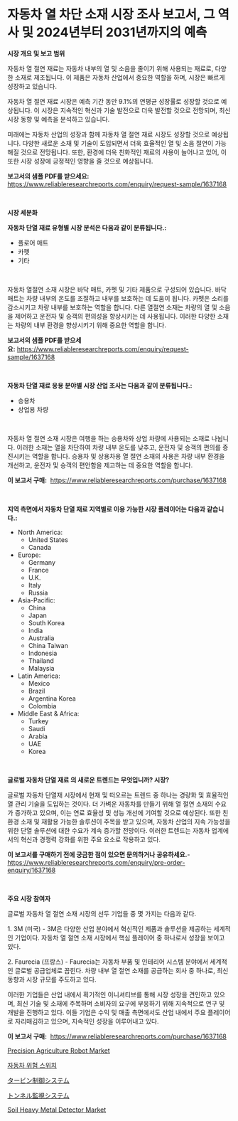 <p><h1>자동차 열 차단 소재 시장 조사 보고서, 그 역사 및 2024년부터 2031년까지의 예측</h1></p><p><strong>시장 개요 및 보고 범위</strong></p>
<p><p>자동차 열 절연 재료는 자동차 내부의 열 및 소음을 줄이기 위해 사용되는 재료로, 다양한 소재로 제조됩니다. 이 제품은 자동차 산업에서 중요한 역할을 하며, 시장은 빠르게 성장하고 있습니다. </p><p>자동차 열 절연 재료 시장은 예측 기간 동안 9.1%의 연평균 성장률로 성장할 것으로 예상됩니다. 이 시장은 지속적인 혁신과 기술 발전으로 더욱 발전할 것으로 전망되며, 최신 시장 동향 및 예측을 분석하고 있습니다.</p><p>미래에는 자동차 산업의 성장과 함께 자동차 열 절연 재료 시장도 성장할 것으로 예상됩니다. 다양한 새로운 소재 및 기술이 도입되면서 더욱 효율적인 열 및 소음 절연이 가능해질 것으로 전망됩니다. 또한, 환경에 더욱 친화적인 재료의 사용이 늘어나고 있어, 이 또한 시장 성장에 긍정적인 영향을 줄 것으로 예상됩니다.</p></p>
<p><strong>보고서의 샘플 PDF를 받으세요:</strong> <a href="https://www.reliableresearchreports.com/enquiry/request-sample/1637168">https://www.reliableresearchreports.com/enquiry/request-sample/1637168</a></p>
<p>&nbsp;</p>
<p><strong>시장 세분화</strong></p>
<p><strong>자동차 단열 재료 유형별 시장 분석은 다음과 같이 분류됩니다.:</strong></p>
<p><ul><li>플로어 매트</li><li>카펫</li><li>기타</li></ul></p>
<p>&nbsp;</p>
<p><p>자동차 열절연 소재 시장은 바닥 매트, 카펫 및 기타 제품으로 구성되어 있습니다. 바닥 매트는 차량 내부의 온도를 조절하고 내부를 보호하는 데 도움이 됩니다. 카펫은 소리를 감소시키고 차량 내부를 보호하는 역할을 합니다. 다른 열절연 소재는 차량의 열 및 소음을 제어하고 운전자 및 승객의 편의성을 향상시키는 데 사용됩니다. 이러한 다양한 소재는 차량의 내부 환경을 향상시키기 위해 중요한 역할을 합니다.</p></p>
<p><strong>보고서의 샘플 PDF를 받으세요:</strong>&nbsp;<a href="https://www.reliableresearchreports.com/enquiry/request-sample/1637168">https://www.reliableresearchreports.com/enquiry/request-sample/1637168</a></p>
<p>&nbsp;</p>
<p><strong> 자동차 단열 재료 응용 분야별 시장 산업 조사는 다음과 같이 분류됩니다.:</strong></p>
<p><ul><li>승용차</li><li>상업용 차량</li></ul></p>
<p>&nbsp;</p>
<p><p>자동차 열 절연 소재 시장은 여행을 하는 승용차와 상업 차량에 사용되는 소재로 나뉩니다. 이러한 소재는 열을 차단하여 차량 내부 온도를 낮추고, 운전자 및 승객의 편의를 증진시키는 역할을 합니다. 승용차 및 상용차용 열 절연 소재의 사용은 차량 내부 환경을 개선하고, 운전자 및 승객의 편안함을 제고하는 데 중요한 역할을 합니다.</p></p>
<p><strong>이 보고서 구매:</strong>&nbsp; <a href="https://www.reliableresearchreports.com/purchase/1637168">https://www.reliableresearchreports.com/purchase/1637168</a></p>
<p>&nbsp;</p>
<p><strong>지역 측면에서 자동차 단열 재료 지역별로 이용 가능한 시장 플레이어는 다음과 같습니다.:</strong></p>
<p><ul>
    <li>
        North America:
        <ul>
            <li>United States</li>
            <li>Canada</li>
        </ul>
    </li>
    <li>
        Europe:
        <ul>
            <li>Germany</li>
            <li>France</li>
            <li>U.K.</li>
            <li>Italy</li>
            <li>Russia</li>
        </ul>
    </li>
    <li>
        Asia-Pacific:
        <ul>
            <li>China</li>
            <li>Japan</li>
            <li>South Korea</li>
            <li>India</li>
            <li>Australia</li>
            <li>China Taiwan</li>
            <li>Indonesia</li>
            <li>Thailand</li>
            <li>Malaysia</li>
        </ul>
    </li>
    <li>
        Latin America:
        <ul>
            <li>Mexico</li>
            <li>Brazil</li>
            <li>Argentina Korea</li>
            <li>Colombia</li>
        </ul>
    </li>
    <li>
        Middle East & Africa:
        <ul>
            <li>Turkey</li>
            <li>Saudi</li>
            <li>Arabia</li>
            <li>UAE</li>
            <li>Korea</li>
        </ul>
    </li>
    </ul></p>
<p>&nbsp;</p>
<p><strong>글로벌 자동차 단열 재료 의 새로운 트렌드는 무엇입니까? 시장?</strong></p>
<p><p>글로벌 자동차 단열재 시장에서 현재 및 떠오르는 트렌드 중 하나는 경량화 및 효율적인 열 관리 기술을 도입하는 것이다. 더 가벼운 자동차를 만들기 위해 열 절연 소재의 수요가 증가하고 있으며, 이는 연료 효율성 및 성능 개선에 기여할 것으로 예상된다. 또한 친환경 소재 및 재활용 가능한 솔루션이 주목을 받고 있으며, 자동차 산업의 지속 가능성을 위한 단열 솔루션에 대한 수요가 계속 증가할 전망이다. 이러한 트렌드는 자동차 업계에서의 혁신과 경쟁력 강화를 위한 주요 요소로 작용하고 있다.</p></p>
<p><strong>이 보고서를 구매하기 전에 궁금한 점이 있으면 문의하거나 공유하세요.</strong>- <a href="https://www.reliableresearchreports.com/enquiry/pre-order-enquiry/1637168">https://www.reliableresearchreports.com/enquiry/pre-order-enquiry/1637168</a></p>
<p>&nbsp;</p>
<p><strong>주요 시장 참여자</strong></p>
<p><p>글로벌 자동차 열 절연 소재 시장의 선두 기업들 중 몇 가지는 다음과 같다.</p><p>1. 3M (미국) - 3M은 다양한 산업 분야에서 혁신적인 제품과 솔루션을 제공하는 세계적인 기업이다. 자동차 열 절연 소재 시장에서 핵심 플레이어 중 하나로서 성장을 보이고 있다.</p><p>2. Faurecia (프랑스) - Faurecia는 자동차 부품 및 인테리어 시스템 분야에서 세계적인 글로벌 공급업체로 꼽힌다. 차량 내부 열 절연 소재를 공급하는 회사 중 하나로, 최신 동향과 시장 규모를 주도하고 있다.</p><p>이러한 기업들은 산업 내에서 획기적인 이니셔티브를 통해 시장 성장을 견인하고 있으며, 최신 기술 및 소재에 주목하며 소비자의 요구에 부응하기 위해 지속적으로 연구 및 개발을 진행하고 있다. 이들 기업은 수익 및 매출 측면에서도 산업 내에서 주요 플레이어로 자리매김하고 있으며, 지속적인 성장을 이루어내고 있다.</p></p>
<p><strong>이 보고서 구매:</strong>&nbsp;&nbsp;<a href="https://www.reliableresearchreports.com/purchase/1637168">https://www.reliableresearchreports.com/purchase/1637168</a></p>
<p><p><a href="https://issuu.com/reportprime-2/docs/precision-agriculture-robot-market-size-2030.pptx">Precision Agriculture Robot Market</a></p><p><a href="https://github.com/FelipeGrrady654556/Market-Research-Report-List-1/blob/main/99499928010.md">자동차 위험 스위치</a></p><p><a href="https://github.com/ddwcuskozol07187/Market-Research-Report-List-1/blob/main/54817858243.md">タービン制御システム</a></p><p><a href="https://github.com/xtkhtofdt934839/Market-Research-Report-List-1/blob/main/60928958242.md">トンネル監視システム</a></p><p><a href="https://issuu.com/reportprime-2/docs/soil-heavy-metal-detector-market-size-2030.pptx">Soil Heavy Metal Detector Market</a></p></p>
